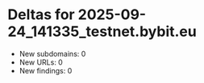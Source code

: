 # Deltas for 2025-09-24_141335_testnet.bybit.eu
- New subdomains: 0
- New URLs: 0
- New findings: 0
